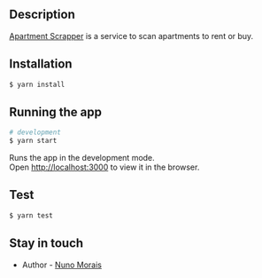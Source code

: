 ## Description

[Apartment Scrapper](https://github.com/nuno-morais/apartment-scrapper/) is a service to scan apartments to rent or buy. 

## Installation

```bash
$ yarn install
```

## Running the app

```bash
# development
$ yarn start
```

Runs the app in the development mode.<br />
Open [http://localhost:3000](http://localhost:3000) to view it in the browser.

## Test

```bash
$ yarn test
```

## Stay in touch

- Author - [Nuno Morais](https://nuno-morais.eu)
